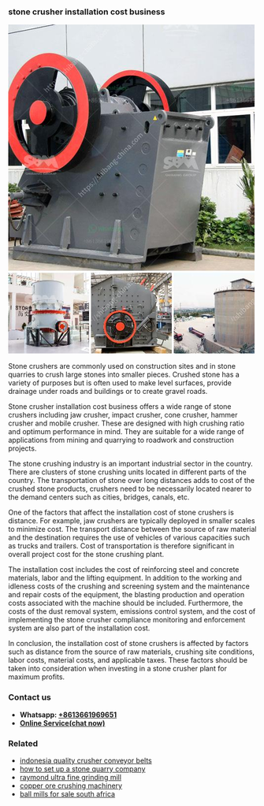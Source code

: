 <h3>stone crusher installation cost business</h3><img src='1703042529.jpg' alt=''><p>Stone crushers are commonly used on construction sites and in stone quarries to crush large stones into smaller pieces. Crushed stone has a variety of purposes but is often used to make level surfaces, provide drainage under roads and buildings or to create gravel roads.</p><p>Stone crusher installation cost business offers a wide range of stone crushers including jaw crusher, impact crusher, cone crusher, hammer crusher and mobile crusher. These are designed with high crushing ratio and optimum performance in mind. They are suitable for a wide range of applications from mining and quarrying to roadwork and construction projects.</p><p>The stone crushing industry is an important industrial sector in the country. There are clusters of stone crushing units located in different parts of the country. The transportation of stone over long distances adds to cost of the crushed stone products, crushers need to be necessarily located nearer to the demand centers such as cities, bridges, canals, etc.</p><p>One of the factors that affect the installation cost of stone crushers is distance. For example, jaw crushers are typically deployed in smaller scales to minimize cost. The transport distance between the source of raw material and the destination requires the use of vehicles of various capacities such as trucks and trailers. Cost of transportation is therefore significant in overall project cost for the stone crushing plant.</p><p>The installation cost includes the cost of reinforcing steel and concrete materials, labor and the lifting equipment. In addition to the working and idleness costs of the crushing and screening system and the maintenance and repair costs of the equipment, the blasting production and operation costs associated with the machine should be included. Furthermore, the costs of the dust removal system, emissions control system, and the cost of implementing the stone crusher compliance monitoring and enforcement system are also part of the installation cost.</p><p>In conclusion, the installation cost of stone crushers is affected by factors such as distance from the source of raw materials, crushing site conditions, labor costs, material costs, and applicable taxes. These factors should be taken into consideration when investing in a stone crusher plant for maximum profits.</p><h3>Contact us</h3><ul><li><strong>Whatsapp:&nbsp;<a href="https://wa.me/8613661969651">+8613661969651</a></strong></li><li><a href="https://swt.shibang-china.com/?git&amp;zhl&amp;stone crusher installation cost business"><strong>Online Service(chat now)</strong></a></li></ul><h3>Related</h3><ul><li><a href='indonesia quality crusher conveyor belts.md'>indonesia quality crusher conveyor belts</a></li><li><a href='how to set up a stone quarry company.md'>how to set up a stone quarry company</a></li><li><a href='raymond ultra fine grinding mill.md'>raymond ultra fine grinding mill</a></li><li><a href='copper ore crushing machinery.md'>copper ore crushing machinery</a></li><li><a href='ball mills for sale south africa.md'>ball mills for sale south africa</a></li></ul>
